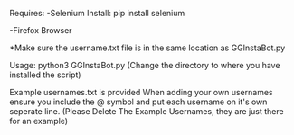 Requires: 
-Selenium
Install: pip install selenium

-Firefox Browser

*Make sure the username.txt file is in the same location as GGInstaBot.py

Usage: python3 GGInstaBot.py
(Change the directory to where you have installed the script)

Example usernames.txt is provided
When adding your own usernames ensure you include the @ symbol and put each username on it's own seperate line.
(Please Delete The Example Usernames, they are just there for an example)
